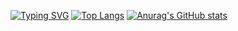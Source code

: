 [![Typing SVG](https://readme-typing-svg.demolab.com/?lines=First+line+of+text;Second+line+of+text)](https://git.io/typing-svg)
[![Top Langs](https://github-readme-stats.vercel.app/api/top-langs/?username=bpq71qjs)](https://github.com/anuraghazra/github-readme-stats)
[![Anurag's GitHub stats](https://github-readme-stats.vercel.app/api?username=bpq71qjs)](https://github.com/anuraghazra/github-readme-stats)
